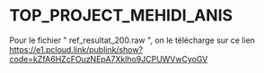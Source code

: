 # TOP_PROJECT_MEHIDI_ANIS
Pour le fichier " ref_resultat_200.raw ", on le télécharge sur ce lien  https://e1.pcloud.link/publink/show?code=kZfA6HZcFOuzNEpA7Xklho9JCPUWVwCyoGV
